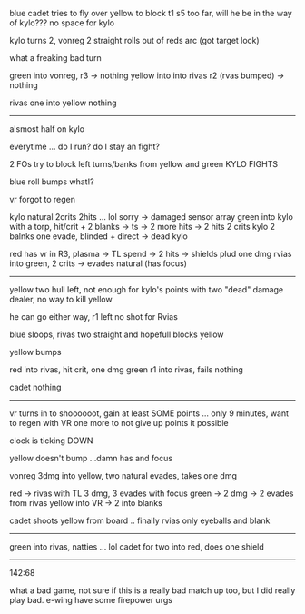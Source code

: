 blue cadet tries to fly over yellow to block t1
s5 too far, will he be in the way of kylo???
no space for kylo

kylo turns 2, vonreg 2 straight
rolls out of reds arc (got target lock)

what a freaking bad turn

green into vonreg, r3 -> nothing
yellow into into rivas r2 (rvas bumped) -> nothing

rivas one into yellow nothing

---

alsmost half on kylo

everytime ... do I run? do I stay an fight?

2 FOs try to block left turns/banks from yellow and green
KYLO FIGHTS

blue roll bumps what!?

vr forgot to regen

kylo natural 2crits 2hits ... lol sorry -> damaged sensor array
green into kylo with a torp, hit/crit + 2 blanks -> ts -> 2 more hits -> 2 hits 2 crits
kylo 2 balnks one evade, blinded + direct -> dead kylo

red has vr in R3, plasma -> TL spend -> 2 hits -> shields plud one dmg
rvias into green, 2 crits -> evades natural (has focus)

---

yellow two hull left, not enough for kylo's points
with two "dead" damage dealer, no way to kill yellow

he can go either way, r1 left no shot for Rvias

blue sloops, rivas two straight and hopefull blocks yellow

yellow bumps

red into rivas, hit crit, one dmg
green r1 into rivas, fails nothing

cadet nothing

---

vr turns in to shoooooot, gain at least SOME points ...
only 9 minutes, want to regen with VR one more to not give up points it possible

clock is ticking DOWN

yellow doesn't bump ...damn has and focus

vonreg 3dmg into yellow, two natural evades, takes one dmg

red -> rivas with TL 3 dmg, 3 evades with focus
green -> 2 dmg -> 2 evades from rivas
yellow into VR -> 2 into blanks

cadet shoots yellow from board .. finally
rvias only eyeballs and blank

---

green into rivas, natties ... lol
cadet for two into red, does one shield

---

142:68

what a bad game, not sure if this is a really bad match up too, but I did really play bad.
e-wing have some firepower urgs
